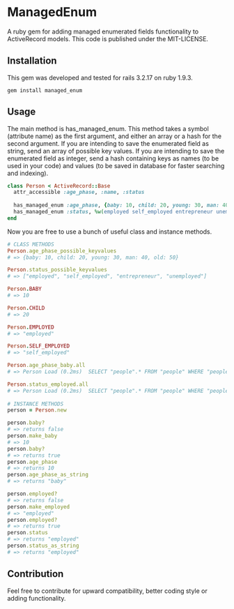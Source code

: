 # ManagedEnum

A ruby gem for adding managed enumerated fields functionality to ActiveRecord models. This code is published under the MIT-LICENSE.

## Installation

This gem was developed and tested for rails 3.2.17 on ruby 1.9.3.
```
gem install managed_enum
```

## Usage

The main method is has_managed_enum. This method takes a symbol (attribute name) as the first argument, and either 
an array or a hash for the second argument. If you are intending to save the enumerated field as string, send an array 
of possible key values. If you are intending to save the enumerated field as integer, send a hash containing keys as 
names (to be used in your code) and values (to be saved in database for faster searching and indexing).

```ruby
class Person < ActiveRecord::Base
  attr_accessible :age_phase, :name, :status
  
  has_managed_enum :age_phase, {baby: 10, child: 20, young: 30, man: 40, old: 50}
  has_managed_enum :status, %w(employed self_employed entrepreneur unemployed)
end
```
Now you are free to use a bunch of useful class and instance methods.

```ruby
# CLASS METHODS
Person.age_phase_possible_keyvalues
# => {baby: 10, child: 20, young: 30, man: 40, old: 50}

Person.status_possible_keyvalues
# => ["employed", "self_employed", "entrepreneur", "unemployed"]

Person.BABY
# => 10

Person.CHILD
# => 20

Person.EMPLOYED
# => "employed"

Person.SELF_EMPLOYED
# => "self_employed"

Person.age_phase_baby.all
# => Person Load (0.2ms)  SELECT "people".* FROM "people" WHERE "people"."age_phase" = 10

Person.status_employed.all
# => Person Load (0.2ms)  SELECT "people".* FROM "people" WHERE "people"."status" = "employed"
 
# INSTANCE METHODS
person = Person.new

person.baby?
# => returns false
person.make_baby
# => 10
person.baby?
# => returns true
person.age_phase
# => returns 10
person.age_phase_as_string
# => returns "baby"

person.employed?
# => returns false
person.make_employed
# => "employed"
person.employed?
# => returns true
person.status
# => returns "employed"
person.status_as_string
# => returns "employed"
```

## Contribution
Feel free to contribute for upward compatibility, better coding style or adding functionality. 